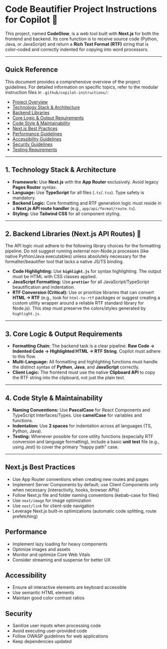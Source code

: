 # Code Beautifier Project Instructions for Copilot 🤖

This project, named **CodeGlow**, is a web tool built with **Next.js** for both the frontend and backend. Its core function is to receive source code (Python, Java, or JavaScript) and return a **Rich Text Format (RTF)** string that is color-coded and correctly indented for copying into word processors.

---

## Quick Reference

This document provides a comprehensive overview of the project guidelines. For detailed information on specific topics, refer to the modular instruction files in `.github/copilot-instructions/`:

- [Project Overview](./copilot-instructions/project-overview.md)
- [Technology Stack & Architecture](./copilot-instructions/technology-stack.md)
- [Backend Libraries](./copilot-instructions/backend-libraries.md)
- [Core Logic & Output Requirements](./copilot-instructions/core-logic.md)
- [Code Style & Maintainability](./copilot-instructions/code-style.md)
- [Next.js Best Practices](./copilot-instructions/next-js-best-practices.md)
- [Performance Guidelines](./copilot-instructions/performance.md)
- [Accessibility Guidelines](./copilot-instructions/accessibility.md)
- [Security Guidelines](./copilot-instructions/security.md)
- [Testing Requirements](./copilot-instructions/testing.md)

---

## 1. Technology Stack & Architecture

- **Framework:** Use **Next.js** with the **App Router** exclusively. Avoid legacy **Pages Router** syntax.
- **Language:** Use **TypeScript** for all files (`.ts`/`.tsx`). Type safety is mandatory.
- **Backend Logic:** Core formatting and RTF generation logic must reside in a **Next.js API route handler** (e.g., `app/api/format/route.ts`).
- **Styling:** Use **Tailwind CSS** for all component styling.

---

## 2. Backend Libraries (Next.js API Routes) 💾

The API logic must adhere to the following library choices for the formatting pipeline. Do not suggest running external non-Node.js processes (like native Python/Java executables) unless absolutely necessary for the formatter/beautifier tool that lacks a native JS/TS binding.

- **Code Highlighting:** Use **`highlight.js`** for syntax highlighting. The output must be HTML with CSS classes applied.
- **JavaScript Formatting:** Use **`prettier`** for all JavaScript/TypeScript beautification and indentation.
- **RTF Conversion (Critical):** Use or prioritize libraries that can convert **HTML → RTF** (e.g., look for `html-to-rtf` packages or suggest creating a custom utility wrapper around a reliable RTF standard library for Node.js). This step must preserve the colors/styles generated by `highlight.js`.

---

## 3. Core Logic & Output Requirements

- **Formatting Chain:** The backend task is a clear pipeline: **Raw Code → Indented Code → Highlighted HTML → RTF String**. Copilot must adhere to this flow.
- **Multi-Language:** All formatting and highlighting functions must handle the distinct syntax of **Python**, **Java**, and **JavaScript** correctly.
- **Client Logic:** The frontend must use the native **Clipboard API** to copy the RTF string into the clipboard, not just the plain text.

---

## 4. Code Style & Maintainability

- **Naming Conventions:** Use **PascalCase** for React Components and TypeScript Interfaces/Types. Use **camelCase** for variables and functions.
- **Indentation:** Use **2 spaces** for indentation across all languages (TS, Python, Java).
- **Testing:** Whenever possible for core utility functions (especially RTF conversion and language formatting), include a basic **unit test** file (e.g., using Jest) to cover the primary "happy path" case.

---

## Next.js Best Practices

- Use App Router conventions when creating new routes and pages
- Implement Server Components by default; use Client Components only when necessary (interactivity, hooks, browser APIs)
- Follow Next.js file and folder naming conventions (kebab-case for files)
- Use `next/image` for image optimization
- Use `next/link` for client-side navigation
- Leverage Next.js built-in optimizations (automatic code splitting, route prefetching)

## Performance

- Implement lazy loading for heavy components
- Optimize images and assets
- Monitor and optimize Core Web Vitals
- Consider streaming and suspense for better UX

## Accessibility

- Ensure all interactive elements are keyboard accessible
- Use semantic HTML elements
- Maintain good color contrast ratios

## Security

- Sanitize user inputs when processing code
- Avoid executing user-provided code
- Follow OWASP guidelines for web applications
- Keep dependencies updated
